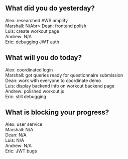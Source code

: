 ## What did you do yesterday?
Alex: researched AWS amplify<br>
Marshall: N/Abr>
Dean: frontend polish<br>
Luis: create workout page<br>
Andrew: N/A<br>
Eric: debugging JWT auth<br>
## What will you do today?
Alex: coordinated login<br>
Marshall: got queries ready for questionnaire submission<br>
Dean: work with everyone to coordinate demo<br>
Luis: display backend info on workout backend page<br>
Andrew: polished workout.js<br>
Eric: still debugging<br>
## What is blocking your progress?
Alex: user service<br>
Marshall: N/A<br>
Dean: N/A<br>
Luis: N/A<br>
Andrew: N/A<br>
Eric: JWT bugs<br>